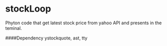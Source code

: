 stockLoop
=========

Phyton code that get latest stock price from yahoo API and presents in the teminal.

####Dependency
ystockquote, ast, tty
